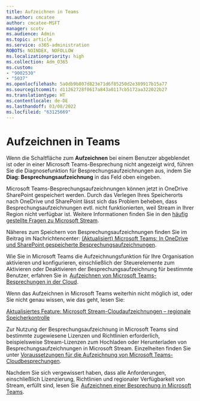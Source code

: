 ```yaml
---
title: Aufzeichnen in Teams
ms.author: cmcatee
author: cmcatee-MSFT
manager: scotv
ms.audience: Admin
ms.topic: article
ms.service: o365-administration
ROBOTS: NOINDEX, NOFOLLOW
ms.localizationpriority: high
ms.collection: Adm_O365
ms.custom:
- "9002530"
- "5037"
ms.openlocfilehash: 5a0db9b807d823e71d6f85250d2e389917b15a77
ms.sourcegitcommit: d11262728f0617a843a0117cb5172aa322022b27
ms.translationtype: HT
ms.contentlocale: de-DE
ms.lasthandoff: 03/08/2022
ms.locfileid: "63125669"
---
```

# <a name="recording-in-teams"></a>Aufzeichnen in Teams

Wenn die Schaltfläche zum **Aufzeichnen** bei einem Benutzer abgeblendet ist oder in einer Microsoft Teams-Besprechung nicht angezeigt wird, führen Sie die Diagnosefunktion für Besprechungsaufzeichnungen aus, indem Sie **Diag: Besprechungsaufzeichnung** in das Feld oben eingeben. 

Microsoft Teams-Besprechungsaufzeichnungen können jetzt in OneDrive SharePoint gespeichert werden. Durch das Verlegen Ihres Speicherorts nach OneDrive und SharePoint lässt sich das Problem beheben, dass Besprechungsaufzeichnungen evtl. nicht funktionierten, weil Stream in Ihrer Region nicht verfügbar ist. Weitere Informationen finden Sie in den [häufig gestellte Fragen zu Microsoft Stream](https://docs.microsoft.com/stream/faq#which-regions-does-microsoft-stream-host-my-data-in).

Näheres zum Speichern von Besprechungsaufzeichnungen finden Sie im Beitrag im Nachrichtencenter: [(Aktualisiert) Microsoft Teams: In OneDrive und SharePoint gespeicherte Besprechungsaufzeichnungen](https://portal.microsoft.com/Adminportal/Home?ref=MessageCenter&id=MC222640).

Wie Sie in Microsoft Teams die Aufzeichnungsfunktion für Ihre Organisation aktivieren und konfigurieren, einschließlich der Steuerelemente zum Aktivieren oder Deaktivieren der Besprechungsaufzeichnung für bestimmte Benutzer, erfahren Sie in  [Aufzeichnen von Microsoft Teams-Besprechungen in der Cloud](https://docs.microsoft.com/microsoftteams/cloud-recording). 

Wenn das Aufzeichnen in Microsoft Teams weiterhin nicht möglich ist, oder Sie nicht genau wissen, wie das geht, lesen Sie: 

[Aktualisiertes Feature: Microsoft Stream-Cloudaufzeichnungen – regionale Speicherkontrolle](https://admin.microsoft.com/AdminPortal/Home#/MessageCenter?id=MC214327)

Zur Nutzung der Besprechungsaufzeichnung in Microsoft Teams sind bestimmte zugewiesene Lizenzen und Richtlinien erforderlich, beispielsweise Stream-Lizenzen zum Hochladen oder Herunterladen von Besprechungsaufzeichnungen in Microsoft Stream. Einzelheiten finden Sie unter [Voraussetzungen für die Aufzeichnung von Microsoft Teams-Cloudbesprechungen](https://docs.microsoft.com/microsoftteams/cloud-recording#prerequisites-for-teams-cloud-meeting-recording).

Nachdem Sie sich vergewissert haben, dass alle Anforderungen, einschließlich Lizenzierung, Richtlinien und regionaler Verfügbarkeit von Stream, erfüllt sind, lesen Sie  [Aufzeichnen einer Besprechung in Microsoft Teams](https://support.office.com/article/34dfbe7f-b07d-4a27-b4c6-de62f1348c24). 